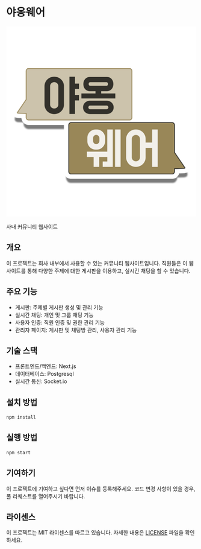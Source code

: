 # 야옹웨어

![YaongWare](/public/img/logo.png)

사내 커뮤니티 웹사이트

## 개요

이 프로젝트는 회사 내부에서 사용할 수 있는 커뮤니티 웹사이트입니다. 직원들은 이 웹사이트를 통해 다양한 주제에 대한 게시판을 이용하고, 실시간 채팅을 할 수 있습니다.

## 주요 기능

- 게시판: 주제별 게시판 생성 및 관리 기능
- 실시간 채팅: 개인 및 그룹 채팅 기능
- 사용자 인증: 직원 인증 및 권한 관리 기능
- 관리자 페이지: 게시판 및 채팅방 관리, 사용자 관리 기능

## 기술 스택

- 프론트엔드/백엔드: Next.js
- 데이터베이스: Postgresql
- 실시간 통신: Socket.io

## 설치 방법

```sh
npm install
```

## 실행 방법

```sh
npm start
```

## 기여하기

이 프로젝트에 기여하고 싶다면 먼저 이슈를 등록해주세요. 코드 변경 사항이 있을 경우, 풀 리퀘스트를 열어주시기 바랍니다.

## 라이센스

이 프로젝트는 MIT 라이센스를 따르고 있습니다. 자세한 내용은 [LICENSE](LICENSE) 파일을 확인하세요.
